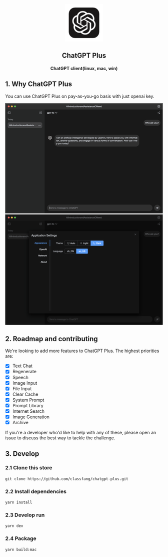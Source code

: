 <p align="center">
  <img src="/resources/icon.png" alt="logo" width="120">
</p>
<h2 align="center">ChatGPT Plus</h2>
<h4 align="center">ChatGPT client(linux, mac, win)</h4>

## 1. Why ChatGPT Plus
You can use ChatGPT Plus on pay-as-you-go basis with just openai key.

<img src="/demo/1.png" alt="demo">

<img src="/demo/2.png" alt="demo">

## 2. Roadmap and contributing
We're looking to add more features to ChatGPT Plus. The highest priorities are:

- [x] Text Chat
- [x] Regenerate
- [x] Speech
- [x] Image Input
- [x] File Input
- [x] Clear Cache
- [x] System Prompt
- [x] Prompt Library
- [x] Internet Search
- [x] Image Generation
- [x] Archive

If you're a developer who'd like to help with any of these, please open an issue to discuss the best way to tackle the challenge.

## 3. Develop

### 2.1 Clone this store
```shell
git clone https://github.com/classfang/chatgpt-plus.git
```

### 2.2 Install dependencies
```shell
yarn install
```

### 2.3 Develop run
```shell
yarn dev
```

### 2.4 Package
```shell
yarn build:mac
```

